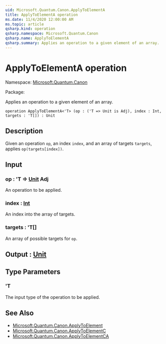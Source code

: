 ```yaml
---
uid: Microsoft.Quantum.Canon.ApplyToElementA
title: ApplyToElementA operation
ms.date: 11/4/2020 12:00:00 AM
ms.topic: article
qsharp.kind: operation
qsharp.namespace: Microsoft.Quantum.Canon
qsharp.name: ApplyToElementA
qsharp.summary: Applies an operation to a given element of an array.
---
```


# ApplyToElementA operation

Namespace: [Microsoft.Quantum.Canon](xref:Microsoft.Quantum.Canon)

Package: [](https://nuget.org/packages/)


Applies an operation to a given element of an array.

```qsharp
operation ApplyToElementA<'T> (op : ('T => Unit is Adj), index : Int, targets : 'T[]) : Unit
```


## Description

Given an operation `op`, an index `index`, and an array of targets `targets`,applies `op(targets[index])`.

## Input

### op : 'T => [Unit](xref:microsoft.quantum.lang-ref.unit) Adj

An operation to be applied.


### index : [Int](xref:microsoft.quantum.lang-ref.int)

An index into the array of targets.


### targets : 'T[]

An array of possible targets for `op`.



## Output : [Unit](xref:microsoft.quantum.lang-ref.unit)



## Type Parameters

### 'T

The input type of the operation to be applied.

## See Also

- [Microsoft.Quantum.Canon.ApplyToElement](xref:Microsoft.Quantum.Canon.ApplyToElement)
- [Microsoft.Quantum.Canon.ApplyToElementC](xref:Microsoft.Quantum.Canon.ApplyToElementC)
- [Microsoft.Quantum.Canon.ApplyToElementCA](xref:Microsoft.Quantum.Canon.ApplyToElementCA)